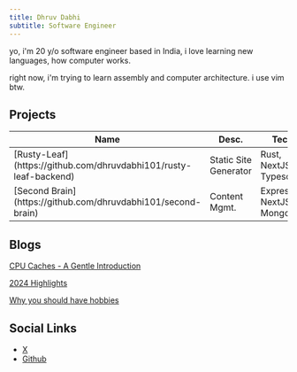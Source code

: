 ```yaml
---
title: Dhruv Dabhi
subtitle: Software Engineer
---
```

yo, i'm 20 y/o software engineer based in India, i love learning new languages, how computer works.

right now, i'm trying to learn assembly and computer architecture. i use vim btw.


## Projects
<table>
<thead>
  <tr>
    <th class="width-min">Name</th>
    <th class="width-auto">Desc.</th>
    <th class="width-min">Tech.</th>
  </tr>
</thead>
<tbody>
  <tr>
    <td>[Rusty-Leaf](https://github.com/dhruvdabhi101/rusty-leaf-backend)</td>
    <td>Static Site Generator</td>
    <td>Rust, NextJS, Typescript</td>
  </tr>
  <tr>
    <td>[Second Brain](https://github.com/dhruvdabhi101/second-brain)</td>
    <td>Content Mgmt.</td>
    <td>ExpressJS, NextJS, Mongo</td>
  </tr>
</tbody>
</table>

## Blogs
[CPU Caches - A Gentle Introduction](./public/cpucache1.html)

[2024 Highlights](./public/2024-highlights.html)

[Why you should have hobbies](./public/blog1.html)

## Social Links
- [X](https://x.com/dhruvdabhi101)
- [Github](https://github.com/dhruvdabhi101)

